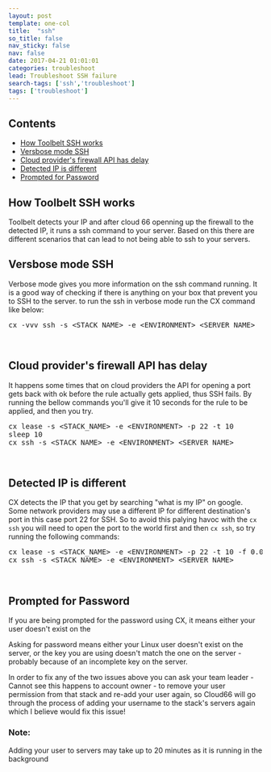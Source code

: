 ```yaml
---
layout: post
template: one-col
title:  "ssh"
so_title: false
nav_sticky: false
nav: false
date: 2017-04-21 01:01:01
categories: troubleshoot
lead: Troubleshoot SSH failure
search-tags: ['ssh','troubleshoot']
tags: ['troubleshoot']
---
```


<h2>Contents</h2>
<ul class="page-toc">
    <li><a href="#how_toolbelt_works">How Toolbelt SSH works</a></li>
    <li><a href="#verbose_mode">Versbose mode SSH</a></li>
    <li><a href="#api_delay">Cloud provider's firewall API has delay</a></li>
    <li><a href="#detected_ip">Detected IP is different</a></li>
    <li><a href="#prompted_for_password">Prompted for Password</a></li>
     
</ul>

<h2 id="how_toolbelt_works">How Toolbelt SSH works</h2>

Toolbelt detects your IP and after cloud 66 openning up the firewall to the detected IP, it runs a ssh command to your server. Based on this there are different scenarios that can lead to not being able to ssh to your servers.


<h2 id="verbose_mode">Versbose mode SSH</h2>

Verbose mode gives you more information on the ssh command running. It is a good way of checking if there is anything on your box that prevent you to SSH to the server. to run the ssh in verbose mode run the CX command like below:

<pre class="prettyprint">
cx -vvv ssh -s &lt;STACK_NAME&gt; -e &lt;ENVIRONMENT&gt; &lt;SERVER_NAME&gt;
</pre><br>

<h2 id="api_delay">Cloud provider's firewall API has delay</h2>

It happens some times that on cloud providers the API for opening a port gets back with ok before the rule actually gets applied, thus SSH fails. By running the bellow commands you'll give it 10 seconds for the rule to be applied, and then you try.

<pre class="prettyprint">
cx lease -s &lt;STACK_NAME&gt; -e &lt;ENVIRONMENT&gt; -p 22 -t 10
sleep 10
cx ssh -s &lt;STACK_NAME&gt; -e &lt;ENVIRONMENT&gt; &lt;SERVER_NAME&gt;
</pre><br>

<h2 id="detected_ip">Detected IP is different</h2>

CX detects the IP that you get by searching "what is my IP" on google. Some network providers may use a different IP for different destination's port in this case port 22 for SSH. So to avoid this palying havoc with the `cx ssh` you will need to open the port to the world first and then `cx ssh`, so try running the following commands:
 
<pre class="prettyprint">
cx lease -s &lt;STACK_NAME&gt; -e &lt;ENVIRONMENT&gt; -p 22 -t 10 -f 0.0.0.0/0
cx ssh -s &lt;STACK_NAME&gt; -e &lt;ENVIRONMENT&gt; &lt;SERVER_NAME&gt;
</pre><br>

<h2 id="prompted_for_password">Prompted for Password</h2>

If you are being prompted for the password using CX, it means either your user doesn't exist on the 

Asking for password means either your Linux user doesn't exist on the server, or the key you are using doesn't match the one on the server -probably because of an incomplete key on the server. 

In order to fix any of the two issues above you can ask your team leader - Cannot see this happens to account owner - to remove your user permission from that stack and re-add your user again, so Cloud66 will go through the process of adding your username to the stack's servers again which I believe would fix this issue!

<div class="notice notice-danger">
<h3>Note:</h3>
<p>Adding your user to servers may take up to 20 minutes as it is running in the background</p>
</div>